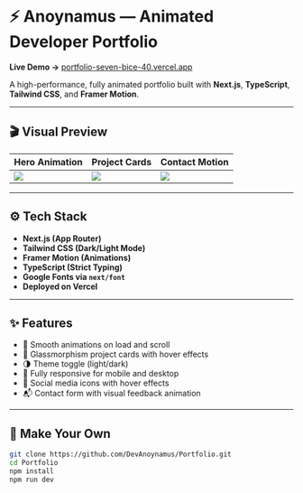# ⚡ Anoynamus — Animated Developer Portfolio

**Live Demo →** [portfolio-seven-bice-40.vercel.app](https://portfolio-seven-bice-40.vercel.app)

A high-performance, fully animated portfolio built with **Next.js**, **TypeScript**, **Tailwind CSS**, and **Framer Motion**.

---

## 🎬 Visual Preview

| Hero Animation | Project Cards | Contact Motion |
|----------------|----------------|----------------|
| ![](https://github.com/DevAnoynamus/Portfolio/blob/main/public/hero.gif) | ![](https://github.com/DevAnoynamus/Portfolio/blob/main/public/projects.gif) | ![](https://github.com/DevAnoynamus/Portfolio/blob/main/public/contact.gif) |

---

## ⚙️ Tech Stack

- **Next.js (App Router)**
- **Tailwind CSS (Dark/Light Mode)**
- **Framer Motion (Animations)**
- **TypeScript (Strict Typing)**
- **Google Fonts via `next/font`**
- **Deployed on Vercel**

---

## ✨ Features

- 🎥 Smooth animations on load and scroll
- 🧩 Glassmorphism project cards with hover effects
- 🌗 Theme toggle (light/dark)
- 🎯 Fully responsive for mobile and desktop
- 🔗 Social media icons with hover effects
- 📬 Contact form with visual feedback animation

---

## 🚀 Make Your Own

```bash
git clone https://github.com/DevAnoynamus/Portfolio.git
cd Portfolio
npm install
npm run dev
